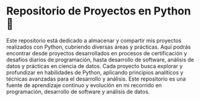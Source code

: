 ﻿# Repositorio de Proyectos en Python :snake:

Este repositorio está dedicado a almacenar y compartir mis proyectos realizados con Python, cubriendo diversas áreas y prácticas. Aquí podrás encontrar desde proyectos desarrollados en procesos de certificación y desafíos diarios de programación, hasta desarrollo de software, análisis de datos y prácticas en ciencia de datos. Cada proyecto busca explorar y profundizar en habilidades de Python, aplicando principios analíticos y técnicas avanzadas para el desarrollo y análisis. Este repositorio es una fuente de aprendizaje continuo y evolución en mi recorrido en programación, desarrollo de software y análisis de datos.

